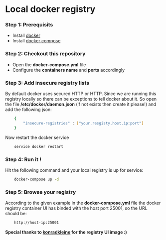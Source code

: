 # Local docker registry

### Step 1: Prerequisits

  - Install [docker](https://docs.docker.com/get-docker/)  
  - Install [docker compose](https://docs.docker.com/compose/install/)

### Step 2: Checkout this repository

  - Open the **docker-compose.yml** file
  - Configure the **containers name** and **ports** accordingly

### Step 3: Add insecure registry lists

By default docker uses secured HTTP or HTTP. Since we are running this registry locally so there can be exceptions to tell docker about it. So open the file **/etc/docker/daemon.json** (if not exists then create it please!) and add the following json:

```sh
    {
        "insecure-registries" : ["your.resgisty.host.ip:port"]
    }
```

Now restart the docker service

```sh
    service docker restart
```

### Step 4: Run it !
Hit the following command and your local registry is up for service:
```sh
    docker-compose up -d
```
### Step 5: Browse your registry
According to the given example in the **docker-compose.yml** file the docker registry container UI has binded with the host port 25001, so the URL should be:
```sh
    http://host-ip:25001
```

**Special thanks to [konradkleine](https://hub.docker.com/r/konradkleine/docker-registry-frontend/) for the registry UI image :)**
